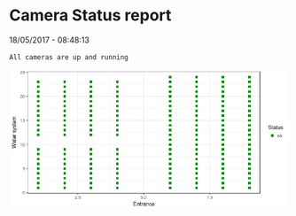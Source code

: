 Camera Status report
================
18/05/2017 - 08:48:13

    All cameras are up and running

![](camreport_files/figure-markdown_github/unnamed-chunk-2-1.png)
